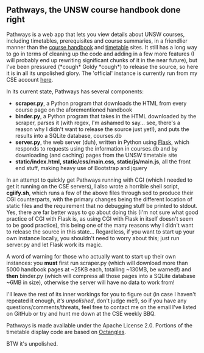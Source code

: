 Pathways, the UNSW course handbook done right
---------------------------------------------

Pathways is a web app that lets you view details about UNSW courses, including timetables, prerequisites and course summaries, in a friendlier manner than the [course handbook](http://www.handbook.unsw.edu.au) and [timetable](http://www.timetable.unsw.edu.au) sites. It still has a long way to go in terms of cleaning up the code and adding in a few more features (I will probably end up rewriting significant chunks of it in the near future), but I've been pressured (\*cough\* Goldy \*cough\*) to release the source, so here it is in all its unpolished glory. The 'official' instance is currently run from my CSE account [here](http://cgi.cse.unsw.edu.au/~gric057/pathways/).

In its current state, Pathways has several components:

* **scraper.py**, a Python program that downloads the HTML from every course page on the aforementioned handbook
* **binder.py**, a Python program that takes in the HTML downloaded by the scraper, parses it (with regex, I'm ashamed to say... see, there's a reason why I didn't want to release the source just yet!), and puts the results into a SQLite database, courses.db
* **server.py**, the web server (duh), written in Python using [Flask](http://flask.pocoo.org/), which responds to requests using the information in courses.db and by downloading (and caching) pages from the UNSW timetable site
* **static/index.html, static/css/main.css, static/js/main.js**, all the front end stuff, making heavy use of Bootstrap and jquery

In an attempt to quickly get Pathways running with CGI (which I needed to get it running on the CSE servers), I also wrote a horrible shell script, **cgiify.sh**, which runs a few of the above files through sed to produce their CGI counterparts, with the primary changes being the different location of static files and the requirement that no debugging stuff be printed to stdout. Yes, there are far better ways to go about doing this (I'm not sure what good practice of CGI with Flask is, as using CGI with Flask in itself doesn't seem to be good practice), this being one of the many reasons why I didn't want to release the source in this state... Regardless, if you want to start up your own instance locally, you shouldn't need to worry about this; just run server.py and let Flask work its magic.

A word of warning for those who actually want to start up their own instances: you **must** first run scraper.py (which will download more than 5000 handbook pages at ~25KB each, totalling ~130MB, be warned!) and **then** binder.py (which will compress all those pages into a SQLite database ~6MB in size), otherwise the server will have no data to work from!

I'll leave the rest of its inner workings for you to figure out (in case I haven't repeated it enough, _it's unpolished_, don't judge me!), so if you have any questions/comments/threats, feel free to contact me on the email I've listed on GitHub or try and hunt me down at the CSE weekly BBQ.

Pathways is made available under the Apache License 2.0. Portions of the timetable display code are based on [Octangles](https://github.com/oliver-c/octangles).

BTW it's unpolished.
